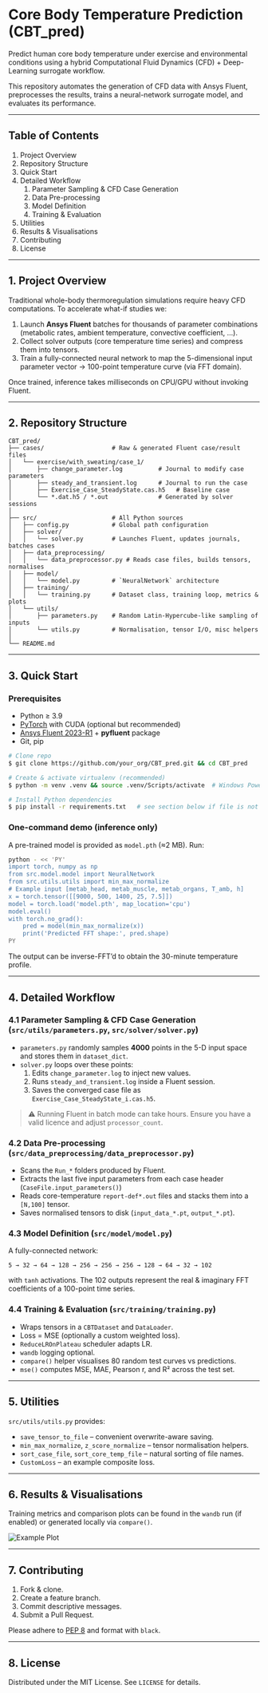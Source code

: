 # Core Body Temperature Prediction (CBT_pred)

Predict human core body temperature under exercise and environmental conditions using a hybrid Computational Fluid Dynamics (CFD) + Deep-Learning surrogate workflow.

This repository automates the generation of CFD data with Ansys Fluent, preprocesses the results, trains a neural-network surrogate model, and evaluates its performance.

---
## Table of Contents
1. Project Overview
2. Repository Structure
3. Quick Start
4. Detailed Workflow
   1. Parameter Sampling & CFD Case Generation
   2. Data Pre-processing
   3. Model Definition
   4. Training & Evaluation
5. Utilities
6. Results & Visualisations
7. Contributing
8. License

---
## 1. Project Overview
Traditional whole-body thermoregulation simulations require heavy CFD computations.  To accelerate what-if studies we:
1. Launch **Ansys Fluent** batches for thousands of parameter combinations (metabolic rates, ambient temperature, convective coefficient, …).
2. Collect solver outputs (core temperature time series) and compress them into tensors.
3. Train a fully-connected neural network to map the 5-dimensional input parameter vector → 100-point temperature curve (via FFT domain).

Once trained, inference takes milliseconds on CPU/GPU without invoking Fluent.

---
## 2. Repository Structure
```
CBT_pred/
├── cases/                   # Raw & generated Fluent case/result files
│   └── exercise/with_sweating/case_1/
│       ├── change_parameter.log          # Journal to modify case parameters
│       ├── steady_and_transient.log      # Journal to run the case
│       ├── Exercise_Case_SteadyState.cas.h5   # Baseline case
│       └── *.dat.h5 / *.out              # Generated by solver sessions
│
├── src/                     # All Python sources
│   ├── config.py            # Global path configuration
│   ├── solver/
│   │   └── solver.py        # Launches Fluent, updates journals, batches cases
│   ├── data_preprocessing/
│   │   └── data_preprocessor.py # Reads case files, builds tensors, normalises
│   ├── model/
│   │   └── model.py         # `NeuralNetwork` architecture
│   ├── training/
│   │   └── training.py      # Dataset class, training loop, metrics & plots
│   └── utils/
│       ├── parameters.py    # Random Latin-Hypercube-like sampling of inputs
│       └── utils.py         # Normalisation, tensor I/O, misc helpers
│
└── README.md
```

---
## 3. Quick Start
### Prerequisites
* Python ≥ 3.9
* [PyTorch](https://pytorch.org/) with CUDA (optional but recommended)
* [Ansys Fluent 2023-R1](https://www.ansys.com/) + **pyfluent** package
* Git, pip

```bash
# Clone repo
$ git clone https://github.com/your_org/CBT_pred.git && cd CBT_pred

# Create & activate virtualenv (recommended)
$ python -m venv .venv && source .venv/Scripts/activate  # Windows PowerShell: .venv\Scripts\Activate.ps1

# Install Python dependencies
$ pip install -r requirements.txt   # see section below if file is not present yet
```
### One-command demo (inference only)
A pre-trained model is provided as `model.pth` (≈2 MB).  Run:
```bash
python - << 'PY'
import torch, numpy as np
from src.model.model import NeuralNetwork
from src.utils.utils import min_max_normalize
# Example input [metab_head, metab_muscle, metab_organs, T_amb, h]
x = torch.tensor([[9000, 500, 1400, 25, 7.5]])
model = torch.load('model.pth', map_location='cpu')
model.eval()
with torch.no_grad():
    pred = model(min_max_normalize(x))
    print('Predicted FFT shape:', pred.shape)
PY
```
The output can be inverse-FFT’d to obtain the 30-minute temperature profile.

---
## 4. Detailed Workflow
### 4.1 Parameter Sampling & CFD Case Generation (`src/utils/parameters.py`, `src/solver/solver.py`)
* `parameters.py` randomly samples **4000** points in the 5-D input space and stores them in `dataset_dict`.
* `solver.py` loops over these points:
  1. Edits `change_parameter.log` to inject new values.
  2. Runs `steady_and_transient.log` inside a Fluent session.
  3. Saves the converged case file as `Exercise_Case_SteadyState_i.cas.h5`.

> ⚠️  Running Fluent in batch mode can take hours.  Ensure you have a valid licence and adjust `processor_count`.

### 4.2 Data Pre-processing (`src/data_preprocessing/data_preprocessor.py`)
* Scans the `Run_*` folders produced by Fluent.
* Extracts the last five input parameters from each case header (`CaseFile.input_parameters()`)
* Reads core-temperature `report-def*.out` files and stacks them into a `[N,100]` tensor.
* Saves normalised tensors to disk (`input_data_*.pt`, `output_*.pt`).

### 4.3 Model Definition (`src/model/model.py`)
A fully-connected network:
```
5 → 32 → 64 → 128 → 256 → 256 → 256 → 128 → 64 → 32 → 102
```
with `tanh` activations.  The 102 outputs represent the real & imaginary FFT coefficients of a 100-point time series.

### 4.4 Training & Evaluation (`src/training/training.py`)
* Wraps tensors in a `CBTDataset` and `DataLoader`.
* Loss = MSE (optionally a custom weighted loss).
* `ReduceLROnPlateau` scheduler adapts LR.
* `wandb` logging optional.
* `compare()` helper visualises 80 random test curves vs predictions.
* `mse()` computes MSE, MAE, Pearson r, and R² across the test set.

---
## 5. Utilities
`src/utils/utils.py` provides:
* `save_tensor_to_file` – convenient overwrite-aware saving.
* `min_max_normalize`, `z_score_normalize` – tensor normalisation helpers.
* `sort_case_file`, `sort_core_temp_file` – natural sorting of file names.
* `CustomLoss` – an example composite loss.

---
## 6. Results & Visualisations
Training metrics and comparison plots can be found in the `wandb` run (if enabled) or generated locally via `compare()`.

![Example Plot](docs/example_plot.png) <!-- optional if you add docs -->

---
## 7. Contributing
1. Fork & clone.
2. Create a feature branch.
3. Commit descriptive messages.
4. Submit a Pull Request.

Please adhere to [PEP 8](https://pep8.org/) and format with `black`.

---
## 8. License
Distributed under the MIT License.  See `LICENSE` for details. 
